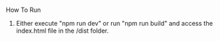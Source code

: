 ####
How To Run

1. Either execute "npm run dev" or run "npm run build" and access the index.html file in the /dist folder. 